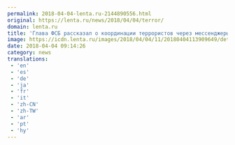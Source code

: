 ```yaml
---
permalink: 2018-04-04-lenta.ru-2144890556.html
original: https://lenta.ru/news/2018/04/04/terror/
domain: lenta.ru
title: 'Глава ФСБ рассказал о координации террористов через мессенджеры'
image: https://icdn.lenta.ru/images/2018/04/04/11/20180404113909649/detail_265fbc131f91827a98c0c3583c475535.jpg
date: 2018-04-04 09:14:26
category: news
translations: 
 - 'en'
 - 'es'
 - 'de'
 - 'ja'
 - 'fr'
 - 'it'
 - 'zh-CN'
 - 'zh-TW'
 - 'ar'
 - 'pt'
 - 'hy'
---
```


